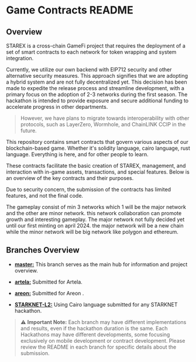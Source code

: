 # Game Contracts README

## Overview

STAREX is a cross-chain GameFi project that requires the deployment of a set of smart contracts to each network for token wrapping and system integration.

Currently, we utilize our own backend with EIP712 security and other alternative security measures. This approach signifies that we are adopting a hybrid system and are not fully decentralized yet. This decision has been made to expedite the release process and streamline development, with a primary focus on the adoption of 2-3 networks during the first season. The hackathon is intended to provide exposure and secure additional funding to accelerate progress in other departments.

> However, we have plans to migrate towards interoperability with other protocols, such as LayerZero, Wormhole, and ChainLINK CCIP in the future.

This repository contains smart contracts that govern various aspects of our blockchain-based game.
Whether it's solidity language, cairo language, rust language. Everything is here, and for other people to learn.

These contracts facilitate the basic creation of STAREX, management, and interaction with in-game assets, transactions, and special features. Below is an overview of the key contracts and their purposes.

Due to security concern, the submission of the contracts has limited features, and not the final code.

The gameplay consist of min 3 networks which 1 will be the major network and the other are minor network. this network collaboration can promote growth and interesting gameplay. The major network not fully decided yet until our first minting on april 2024.
the major network will be a new chain while the minor network will be big network like polygon and ethereum.

## Branches Overview

- [**master:**](#master) This branch serves as the main hub for information and project overview.
- [**artela:**](https://github.com/Theras-Labs/starex-contracts-prototype/tree/artela) Submitted for Artela.
- [**areon:**](https://github.com/Theras-Labs/starex-contracts-prototype/tree/areon) Submitted for Areon .

- [**STARKNET-L2:**](https://github.com/Theras-Labs/starex-starknet-L2-contract) Using Cairo language submitted for any STARKNET hackathon.

> ⚠️ **Important Note:** Each branch may have different implementations and results, even if the hackathon duration is the same. Each Hackathons may have different developments, some focusing exclusively on mobile development or contract development. Please review the README in each branch for specific details about the submission.
